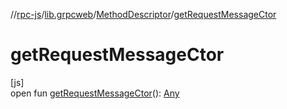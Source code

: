 //[rpc-js](../../../index.md)/[lib.grpcweb](../index.md)/[MethodDescriptor](index.md)/[getRequestMessageCtor](get-request-message-ctor.md)

# getRequestMessageCtor

[js]\
open fun [getRequestMessageCtor](get-request-message-ctor.md)(): [Any](https://kotlinlang.org/api/latest/jvm/stdlib/kotlin/-any/index.html)
